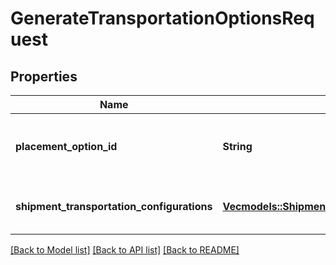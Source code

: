 # GenerateTransportationOptionsRequest

## Properties

Name | Type | Description | Notes
------------ | ------------- | ------------- | -------------
**placement_option_id** | **String** | The placement option to generate transportation options for. | 
**shipment_transportation_configurations** | [**Vec<models::ShipmentTransportationConfiguration>**](ShipmentTransportationConfiguration.md) | List of shipment transportation configurations. | 

[[Back to Model list]](../README.md#documentation-for-models) [[Back to API list]](../README.md#documentation-for-api-endpoints) [[Back to README]](../README.md)


